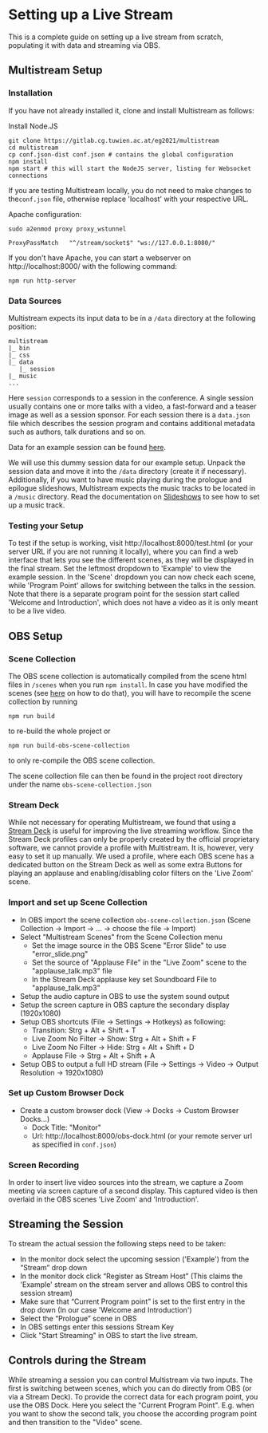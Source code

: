 # Setting up a Live Stream

This is a complete guide on setting up a live stream from scratch, populating it with data and streaming via OBS.

## Multistream Setup

### Installation
If you have not already installed it, clone and install Multistream as follows:

Install Node.JS

```shell
git clone https://gitlab.cg.tuwien.ac.at/eg2021/multistream
cd multistream
cp conf.json-dist conf.json # contains the global configuration
npm install
npm start # this will start the NodeJS server, listing for Websocket connections
```

If you are testing Multistream locally, you do not need to make changes to the`conf.json` file, otherwise replace 'localhost' with your respective URL. 

Apache configuration:
```shell
sudo a2enmod proxy proxy_wstunnel
```

```
ProxyPassMatch   "^/stream/socket$" "ws://127.0.0.1:8080/"
```

If you don't have Apache, you can start a webserver on http://localhost:8000/ with the following command:
```
npm run http-server
```

### Data Sources
Multistream expects its input data to be in a `/data` directory at the following position:
```
multistream
|_ bin
|_ css
|_ data
   |_ session
|_ music
...
```
Here `session` corresponds to a session in the conference. 
A single session usually contains one or more talks with a video, a fast-forward and a teaser image as well as a session sponsor.
For each session there is a `data.json` file which describes the session program and contains additional metadata such as authors, talk durations and so on.

Data for an example session can be found [here](https://vapor.cg.tuwien.ac.at/index.php/s/xerFxAKyJxeGF3p). 

We will use this dummy session data for our example setup.
Unpack the session data and move it into the `/data` directory (create it if necessary). 
Additionally, if you want to have music playing during the prologue and epilogue slideshows, Multistream expects the music tracks to be located in a `/music` directory.
Read the documentation on [Slideshows](/doc/Theme.md#Slideshows) to see how to set up a music track.

### Testing your Setup
To test if the setup is working, visit http://localhost:8000/test.html (or your server URL if you are not running it locally), where you can find a web interface that lets you see the different scenes, as they will be displayed in the final stream.
Set the leftmost dropdown to 'Example' to view the example session.
In the 'Scene' dropdown you can now check each scene, while 'Program Point' allows for switching between the talks in the session.
Note that there is a separate program point for the session start called 'Welcome and Introduction', which does not have a video as it is only meant to be a live video.

## OBS Setup

### Scene Collection
The OBS scene collection is automatically compiled from the scene html files in `/scenes` when you run `npm install`. 
In case you have modified the scenes (see [here](/doc/Scenes.md) on how to do that), you will have to recompile the scene collection by running

```shell
npm run build
```

to re-build the whole project or 

```shell
npm run build-obs-scene-collection
```
to only re-compile the OBS scene collection.

The scene collection file can then be found in the project root directory under the name `obs-scene-collection.json`

### Stream Deck
While not necessary for operating Multistream, we found that using a [Stream Deck](https://www.elgato.com/stream-deck) is useful for improving the live streaming workflow.
Since the Stream Deck profiles can only be properly created by the official proprietary software, we cannot provide a profile with Multistream. 
It is, however, very easy to set it up manually. 
We used a profile, where each OBS scene has a dedicated button on the Stream Deck as well as some extra Buttons for playing an applause and enabling/disabling color filters on the 'Live Zoom' scene. 

### Import and set up Scene Collection
* In OBS import the scene collection `obs-scene-collection.json` (Scene Collection -> Import -> ... -> choose the file -> Import)
* Select "Multistream Scenes" from the Scene Collection menu
    * Set the image source in the OBS Scene "Error Slide" to use "error_slide.png"
    * Set the source of "Applause File" in the "Live Zoom" scene to the "applause_talk.mp3" file
    * In the Stream Deck applause key set Soundboard File to "applause_talk.mp3"
* Setup the audio capture in OBS to use the system sound output
* Setup the screen capture in OBS capture the secondary display (1920x1080)
* Setup OBS shortcuts (File -> Settings -> Hotkeys) as following:
    * Transition: Strg + Alt + Shift + T
    * Live Zoom No Filter -> Show: Strg + Alt + Shift + F
    * Live Zoom No Filter -> Hide: Strg + Alt + Shift + D
    * Applause File -> Strg + Alt + Shift + A
* Setup OBS to output a full HD stream (File -> Settings -> Video -> Output Resolution -> 1920x1080)

### Set up Custom Browser Dock
* Create a custom browser dock (View -> Docks -> Custom Browser Docks...)
    * Dock Title: "Monitor" 
    * Url: http://localhost:8000/obs-dock.html (or your remote server url as specified in `conf.json`)
    
### Screen Recording
In order to insert live video sources into the stream, we capture a Zoom meeting via screen capture of a second display. 
This captured video is then overlaid in the OBS scenes 'Live Zoom' and 'Introduction'.

## Streaming the Session
To stream the actual session the following steps need to be taken:
* In the monitor dock select the upcoming session ('Example') from the “Stream” drop down
* In the monitor dock click “Register as Stream Host” (This claims the 'Example' stream on the stream server and allows OBS to control this session stream)
* Make sure that “Current Program point” is set to the first entry in the drop down (In our case 'Welcome and Introduction')
* Select the “Prologue” scene in OBS
* In OBS settings enter this sessions Stream Key
* Click "Start Streaming" in OBS to start the live stream.

## Controls during the Stream
While streaming a session you can control Multistream via two inputs. 
The first is switching between scenes, which you can do directly from OBS (or via a Stream Deck).
To provide the correct data for each program point, you use the OBS Dock.
Here you select the "Current Program Point". 
E.g. when you want to show the second talk, you choose the according program point and then transition to the "Video" scene.
 

